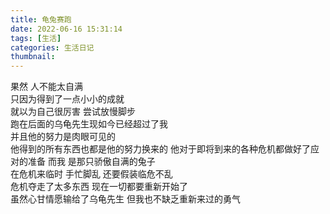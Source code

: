 ```yaml
---
title: 龟兔赛跑
date: 2022-06-16 15:31:14
tags: [生活]
categories: 生活日记
thumbnail:
---
```

<!-- more -->
果然 人不能太自满  
只因为得到了一点小小的成就  
就以为自己很厉害 尝试放慢脚步  
跑在后面的乌龟先生现如今已经超过了我  
并且他的努力是肉眼可见的  
他得到的所有东西也都是他的努力换来的
他对于即将到来的各种危机都做好了应对的准备
而我 是那只骄傲自满的兔子  
在危机来临时 手忙脚乱 还要假装临危不乱  
危机夺走了太多东西 现在一切都要重新开始了  
虽然心甘情愿输给了乌龟先生 但我也不缺乏重新来过的勇气